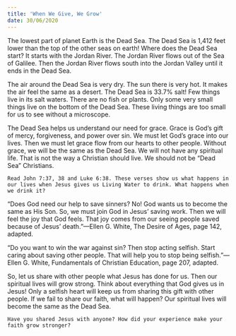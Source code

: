 ```yaml
---
title: 'When We Give, We Grow'
date: 30/06/2020
---
```


The lowest part of planet Earth is the Dead Sea. The Dead Sea is 1,412 feet lower than the top of the other seas on earth! Where does the Dead Sea start? It starts with the Jordan River. The Jordan River flows out of the Sea of Galilee. Then the Jordan River flows south into the Jordan Valley until it ends in the Dead Sea.

The air around the Dead Sea is very dry. The sun there is very hot. It makes the air feel the same as a desert. The Dead Sea is 33.7% salt! Few things live in its salt waters. There are no fish or plants. Only some very small things live on the bottom of the Dead Sea. These living things are too small for us to see without a microscope.

The Dead Sea helps us understand our need for grace. Grace is God’s gift of mercy, forgiveness, and power over sin. We must let God’s grace into our lives. Then we must let grace flow from our hearts to other people. Without grace, we will be the same as the Dead Sea. We will not have any spiritual life. That is not the way a Christian should live. We should not be “Dead Sea” Christians.

`Read John 7:37, 38 and Luke 6:38. These verses show us what happens in our lives when Jesus gives us Living Water to drink. What happens when we drink it?`

“Does God need our help to save sinners? No! God wants us to become the same as His Son. So, we must join God in Jesus’ saving work. Then we will feel the joy that God feels. That joy comes from our seeing people saved because of Jesus’ death.”—Ellen G. White, The Desire of Ages, page 142, adapted.

“Do you want to win the war against sin? Then stop acting selfish. Start caring about saving other people. That will help you to stop being selfish.”—Ellen G. White, Fundamentals of Christian Education, page 207, adapted.

So, let us share with other people what Jesus has done for us. Then our spiritual lives will grow strong. Think about everything that God gives us in Jesus! Only a selfish heart will keep us from sharing this gift with other people. If we fail to share our faith, what will happen? Our spiritual lives will become the same as the Dead Sea.

`Have you shared Jesus with anyone? How did your experience make your faith grow stronger?`
